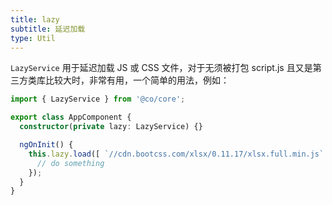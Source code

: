 ```yaml
---
title: lazy
subtitle: 延迟加载
type: Util
---
```


`LazyService` 用于延迟加载 JS 或 CSS 文件，对于无须被打包 script.js 且又是第三方类库比较大时，非常有用，一个简单的用法，例如：

```ts
import { LazyService } from '@co/core';

export class AppComponent {
  constructor(private lazy: LazyService) {}

  ngOnInit() {
    this.lazy.load([ `//cdn.bootcss.com/xlsx/0.11.17/xlsx.full.min.js` ]).then(() => {
      // do something
    });
  }
}
```
